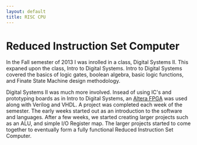 ```yaml
---
layout: default
title: RISC CPU
---
```


# **R**educed **I**nstruction **S**et **C**omputer

In the Fall semester of 2013 I was inrolled in a class, Digital Systems II. This expaned upon
the class, Intro to Digital Systems. Intro to Digital Systems covered the basics of logic
gates, boolean algebra, basic logic functions, and Finate State Machine design methodology.

Digital Systems II was much more involved. Insead of using IC's and prototyping boards as 
in Intro to Digital Systems, an [Altera FPGA](http://www.altera.com/education/univ/materials/boards/de0-nano/unv-de0-nano-board.html) 
was used along with Verilog and VHDL. A project was completed each week of the semester.
The early weeks started out as an introduction to the software and languages. After a few
weeks, we started creating larger projects such as an ALU, and simple I/O Register map. 
The larger projects started to come together to eventually form a fully functional
Reduced Instruction Set Computer. 